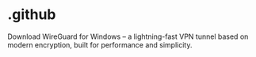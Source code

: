 # .github
Download WireGuard for Windows – a lightning-fast VPN tunnel based on modern encryption, built for performance and simplicity.
